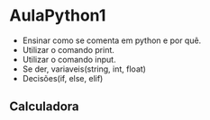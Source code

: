 # AulaPython1
- Ensinar como se comenta em python e por quê.
- Utilizar o comando print.
- Utilizar o comando input.
- Se der, variaveis(string, int, float)
- Decisões(if, else, elif)
## Calculadora
